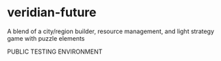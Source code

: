 # veridian-future
A blend of a city/region builder, resource management, and light strategy game with puzzle elements

PUBLIC TESTING ENVIRONMENT
